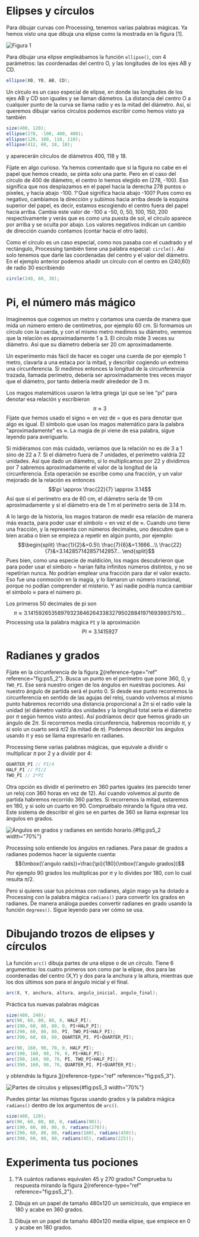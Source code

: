 # Elipses y círculos

Para dibujar curvas con Processing, tenemos varias palabras mágicas. Ya
hemos visto una que dibuja una elipse como la mostrada en la figura
[1].

![Figura 1](pictures/ps5_1.png)

Para dibujar una elipse empleábamos la función `ellipse()`, con 4
parámetros: las coordenadas del centro O, y las longitudes de los ejes
AB y CD.

``` java
ellipse(X0, Y0, AB, CD);
```

Un círculo es un caso especial de elipse, en donde las longitudes de los
ejes AB y CD son iguales y se llaman diámetros. La distancia del centro
O a cualquier punto de la curva se llama radio y es la mitad del
diámetro. Así, si queremos dibujar varios círculos podemos escribir como
hemos visto ya también

``` java
size(480, 120);
ellipse(278, -100, 400, 400);
ellipse(120, 100, 110, 110);
ellipse(412, 60, 18, 18);
```

y aparecerán círculos de diámetros 400, 118 y 18.

Fíjate en algo curioso. Ya hemos comentado que si la figura no cabe en
el papel que hemos creado, se pinta solo una parte. Pero en el caso del
círculo de 400 de diámetro, el centro lo hemos elegido en (278, -100).
Eso significa que nos desplazamos en el papel hacia la derecha 278
puntos o píxeles, y hacia abajo -100. ?'Qué significa hacia abajo -100?
Pues como es negativo, cambiamos la dirección y subimos hacia arriba
desde la esquina superior del papel, es decir, estamos escogiendo el
centro fuera del papel hacia arriba. Cambia este valor de -100 a -50, 0,
50, 100, 150, 200 respectivamente y verás que es como una puesta de sol,
el círculo aparece por arriba y se oculta por abajo. Los valores
negativos indican un cambio de dirección cuando contamos (contar hacia
el otro lado).

Como el círculo es un caso especial, como nos pasaba con el cuadrado y
el rectángulo, Processing también tiene una palabra especial:
`circle()`. Así solo tenemos que darle las coordenadas del centro y el
valor del diámetro. En el ejemplo anterior podemos añadir un círculo con
el centro en (240,60) de radio 30 escribiendo

``` java
circle(240, 60, 30);
```

# Pi, el número más mágico

Imaginemos que cogemos un metro y cortamos una cuerda de manera que mida
un número entero de centímetros, por ejemplo 60 cm. Si formamos un
círculo con la cuerda, y con el mismo metro medimos su diámetro, veremos
que la relación es aproximadamente 1 a 3. El círculo mide 3 veces su
diámetro. Así que su diámetro debería ser 20 cm aproximadamente.

Un experimento más fácil de hacer es coger una cuerda de por ejemplo 1
metro, clavarla a una estaca por la mitad, y describir cogiendo un
extremo una circunferencia. Si medimos entonces la longitud de la
circunferencia trazada, llamada perímetro, debería ser aproximadamente
tres veces mayor que el diámetro, por tanto debería medir alrededor de 3
m.

Los magos matemáticos usaron la letra griega \pi que se lee "pi" para
denotar esa relación y escribieron $$\pi \approx 3$$ Fíjate que hemos
usado el signo $\approx$ en vez de $=$ que es para denotar que algo es
igual. El símbolo que usan los magos matemático para la palabra
"aproximadamente" es $\approx$. La magia de pi viene de esa palabra,
sigue leyendo para averiguarlo.

Si midiéramos con más cuidado, veríamos que la relación no es de 3 a 1
sino de 22 a 7. Si el diámetro fuera de 7 unidades, el perímetro valdría
22 unidades. Así que dado un diámetro, si lo multiplicamos por 22 y
dividimos por 7 sabremos aproximadamente el valor de la longitud de la
circunferencia. Esta operación se escribe como una fracción, y un valor
mejorado de la relación es entonces
$$\pi \approx \frac{22}{7} \approx 3.14$$ Así que si el perímetro era de
60 cm, el diámetro sería de 19 cm aproximadamente y si el diámetro era
de 1 m el perímetro sería de $3.14$ m.

A lo largo de la historia, los magos trataron de medir esa relación de
manera más exacta, para poder usar el símbolo $=$ en vez el de
$\approx$. Cuando uno tiene una fracción, y la representa con números
decimales, uno descubre que o bien acaba o bien se empieza a repetir en
algún punto, por ejemplo: $$\begin{split}
  \frac{1}{2}&=0.5\\
  \frac{7}{6}&=1.1666...\\
  \frac{22}{7}&=3.142857142857142857...
  \end{split}$$ Pues bien, como una especie de maldición, los magos
descubrieron que para poder usar el símbolo $=$ harían falta infinitos
números distintos, y no se repetirían nunca. No podrían emplear una
fracción para dar el valor exacto. Eso fue una conmoción en la magia, y
lo llamaron un número irracional, porque no podían comprender el
misterio. Y así nadie podría nunca cambiar el símbolo $\approx$ para el
número pi.

Los primeros 50 decimales de pi son
$$\pi \approx 3.14159265358979323846264338327950288419716939937510...$$
Processing usa la palabra mágica `PI` y la aproximación
$$\text{PI} \approx 3.1415927$$

# Radianes y grados

Fíjate en la circunferencia de la figura
[2](#fig:ps5_2){reference-type="ref" reference="fig:ps5_2"}. Busca un
punto en el perímetro que pone $360$, $0$, y `TWO_PI`. Ese será nuestro
origen de los ángulos en nuestras pociones. Así nuestro ángulo de
partida será el punto $0$. Si desde ese punto recorremos la
circunferencia en sentido de las agujas del reloj, cuando volvemos al
mismo punto habremos recorrido una distancia proporcional a $2\pi$ si el
radio vale la unidad (el diámetro valdría dos unidades y la longitud
total sería el diámetro por $\pi$ según hemos visto antes). Así
podríamos decir que hemos girado un ángulo de $2\pi$. Si recorremos
media circunferencia, habremos recorrido $\pi$, y si solo un cuarto será
$\pi/2$ (la mitad de $\pi$). Podemos describir los ángulos usando $\pi$
y eso se llama expresarlo en radianes.

Processing tiene varias palabras mágicas, que equivale a dividir o
multiplicar $\pi$ por 2 y a dividir por 4:

``` java
QUARTER_PI // PI/4
HALF_PI // PI/2
TWO_PI // 2*PI
```

Otra opción es dividir el perímetro en 360 partes iguales (es parecido
tener un reloj con 360 horas en vez de 12). Así cuando volvemos al punto
de partida habremos recorrido 360 partes. Si recorremos la mitad,
estaremos en 180, y si solo un cuarto en 90. Compruébalo mirando la
figura otra vez. Este sistema de describir el giro se en partes de 360
se llama expresar los ángulos en grados.

![Ángulos en grados y radianes en sentido
horario.](pictures/ps5_2.png){#fig:ps5_2 width="70%"}

Processing solo entiende los ángulos en radianes. Para pasar de grados a
radianes podemos hacer la siguiente cuenta:
$$(\mbox{\'angulo rads})=\frac{\pi}{180}(\mbox{\'angulo grados})$$ Por
ejemplo 90 grados los multiplicas por $\pi$ y lo divides por 180, con lo
cual resulta $\pi/2$.

Pero si quieres usar tus pócimas con radianes, algún mago ya ha dotado a
Processing con la palabra mágica `radians()` para convertir los grados
en radianes. De manera análoga puedes convertir radianes en grado usando
la función `degrees()`. Sigue leyendo para ver cómo se usa.

# Dibujando trozos de elipses y círculos

La función `arc()` dibuja partes de una elipse o de un círculo. Tiene 6
argumentos: los cuatro primeros son como par la elipse, dos para las
coordenadas del centro (X,Y) y dos para la anchura y la altura, mientras
que los dos últimos son para el ángulo inicial y el final.

``` java
arc(X, Y, anchura, altura, angulo_inicial, angulo_final);
```

Práctica tus nuevas palabras mágicas

``` java
size(480, 240);
arc(90, 60, 80, 80, 0, HALF_PI);
arc(190, 60, 80, 80, 0, PI+HALF_PI);
arc(290, 60, 80, 80, PI, TWO_PI+HALF_PI);
arc(390, 60, 80, 80, QUARTER_PI, PI+QUARTER_PI);

arc(90, 160, 90, 70, 0, HALF_PI);
arc(190, 160, 90, 70, 0, PI+HALF_PI);
arc(290, 160, 90, 70, PI, TWO_PI+HALF_PI);
arc(390, 160, 90, 70, QUARTER_PI, PI+QUARTER_PI);
```

y obtendrás la figura [3](#fig:ps5_3){reference-type="ref"
reference="fig:ps5_3"}.

![Partes de círculos y elipses](pictures/ps5_3.png){#fig:ps5_3
width="70%"}

Puedes pintar las mismas figuras usando grados y la palabra mágica
`radians()` dentro de los argumentos de `arc()`.

``` java
size(480, 120);
arc(90, 60, 80, 80, 0, radians(90));
arc(190, 60, 80, 80, 0, radians(270));
arc(290, 60, 80, 80, radians(180), radians(450));
arc(390, 60, 80, 80, radians(45), radians(225));
```

# Experimenta tus pociones

1.  ?'A cuántos radianes equivalen 45 y 270 grados? Comprueba tu
    respuesta mirando la figura [2](#fig:ps5_2){reference-type="ref"
    reference="fig:ps5_2"}.

2.  Dibuja en un papel de tamaño 480x120 un semicírculo, que empiece en
    180 y acabe en 360 grados.

3.  Dibuja en un papel de tamaño 480x120 media elipse, que empiece en 0
    y acabe en 180 grados.
